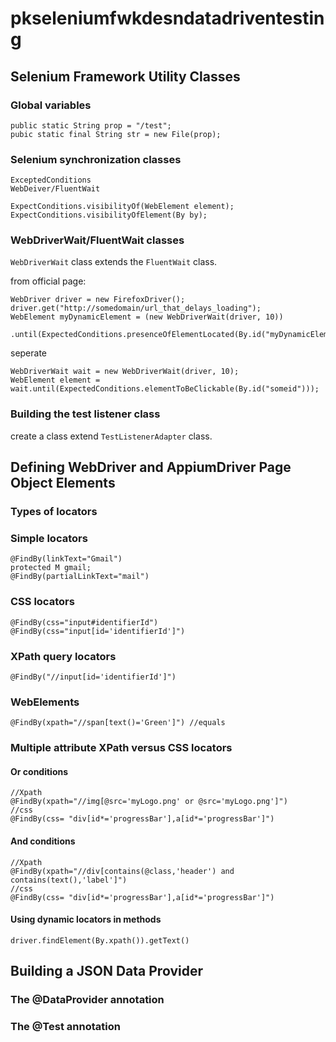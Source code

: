 # pkseleniumfwkdesndatadriventesting
## Selenium Framework Utility Classes

### Global variables
```
public static String prop = "/test";
pubic static final String str = new File(prop);
```


### Selenium synchronization classes
```
ExceptedConditions
WebDeiver/FluentWait
```

```
ExpectConditions.visibilityOf(WebElement element);
ExpectConditions.visibilityOfElement(By by);
```

### WebDriverWait/FluentWait classes
```WebDriverWait``` class extends the ```FluentWait``` class.


from official page:
```
WebDriver driver = new FirefoxDriver();
driver.get("http://somedomain/url_that_delays_loading");
WebElement myDynamicElement = (new WebDriverWait(driver, 10))
  .until(ExpectedConditions.presenceOfElementLocated(By.id("myDynamicElement")));
```
seperate
```
WebDriverWait wait = new WebDriverWait(driver, 10);
WebElement element = wait.until(ExpectedConditions.elementToBeClickable(By.id("someid")));
```


### Building the test listener class
create a class extend ```TestListenerAdapter``` class.



## Defining WebDriver and AppiumDriver Page Object Elements
### Types of locators

### Simple locators
```
@FindBy(linkText="Gmail")
protected M gmail;
@FindBy(partialLinkText="mail")
```

### CSS locators
```
@FindBy(css="input#identifierId")
@FindBy(css="input[id='identifierId']")
```

### XPath query locators
```
@FindBy("//input[id='identifierId']")
```

### WebElements
```
@FindBy(xpath="//span[text()='Green']") //equals
```


### Multiple attribute XPath versus CSS locators
#### Or conditions
```
//Xpath
@FindBy(xpath="//img[@src='myLogo.png' or @src='myLogo.png']")
//css
@FindBy(css= "div[id*='progressBar'],a[id*='progressBar']")
```

#### And conditions
```
//Xpath
@FindBy(xpath="//div[contains(@class,'header') and contains(text(),'label']")
//css
@FindBy(css= "div[id*='progressBar'],a[id*='progressBar']")
```

#### Using dynamic locators in methods
```
driver.findElement(By.xpath()).getText()
```


## Building a JSON Data Provider

### The @DataProvider annotation

### The @Test annotation
